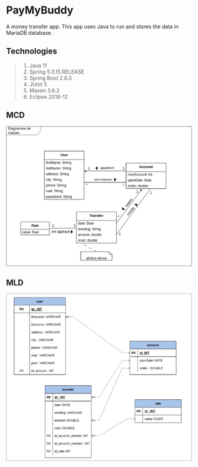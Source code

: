 # PayMyBuddy
A money transfer app. 
This app uses Java to run and stores the data in MariaDB database.

## Technologies
> 1. Java 11
> 2. Spring 5.3.15.RELEASE
> 3. Spring Boot 2.6.3
> 4. JUnit 5
> 5. Maven 3.6.2
> 6. Eclipse 2018-12 

## MCD
![MCD](/diagrammes/DiagrammeDeClasses.png)

## MLD
![MLD](/diagrammes/DiagrammeMLD.png)


